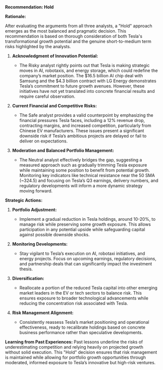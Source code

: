 **Recommendation: Hold**

**Rationale:**

After evaluating the arguments from all three analysts, a "Hold" approach emerges as the most balanced and pragmatic decision. This recommendation is based on thorough consideration of both Tesla's transformational growth potential and the genuine short-to-medium term risks highlighted by the analysts.

1. **Acknowledgment of Innovation Potential:**
   - The Risky analyst rightly points out that Tesla is making strategic moves in AI, robotaxis, and energy storage, which could redefine the company’s market position. The $16.5 billion AI chip deal with Samsung and the $4.3 billion contract with LG Energy demonstrates Tesla’s commitment to future growth avenues. However, these initiatives have not yet translated into concrete financial results and require careful observation.
   
2. **Current Financial and Competitive Risks:**
   - The Safe analyst provides a valid counterpoint by emphasizing the financial pressures Tesla faces, including a 12% revenue drop, contracting margins, and increased competition, particularly from Chinese EV manufacturers. These issues present a significant downside risk if Tesla’s ambitious projects are delayed or fail to deliver on expectations.

3. **Moderation and Balanced Portfolio Management:**
   - The Neutral analyst effectively bridges the gap, suggesting a measured approach such as gradually trimming Tesla exposure while maintaining some position to benefit from potential growth. Monitoring key indicators like technical resistance near the 50 SMA (~324.5) and focusing on Tesla’s Q3 earnings, delivery numbers, and regulatory developments will inform a more dynamic strategy moving forward.

**Strategic Actions:**

1. **Portfolio Adjustment:**
   - Implement a gradual reduction in Tesla holdings, around 10-20%, to manage risk while preserving some growth exposure. This allows participation in any potential upside while safeguarding capital against possible downside shocks.

2. **Monitoring Developments:**
   - Stay vigilant to Tesla’s execution on AI, robotaxi initiatives, and energy projects. Focus on upcoming earnings, regulatory decisions, and partnership deals that can significantly impact the investment thesis.

3. **Diversification:**
   - Reallocate a portion of the reduced Tesla capital into other emerging market leaders in the EV or tech sectors to balance risk. This ensures exposure to broader technological advancements while reducing the concentration risk associated with Tesla.

4. **Risk Management Alignment:**
   - Consistently reassess Tesla’s market positioning and operational effectiveness, ready to recalibrate holdings based on concrete business performance rather than speculative developments.

**Learning from Past Experiences:**
Past lessons underline the risks of underestimating competition and relying heavily on projected growth without solid execution. This "Hold" decision ensures that risk management is maintained while allowing for portfolio growth opportunities through moderated, informed exposure to Tesla’s innovative but high-risk ventures.